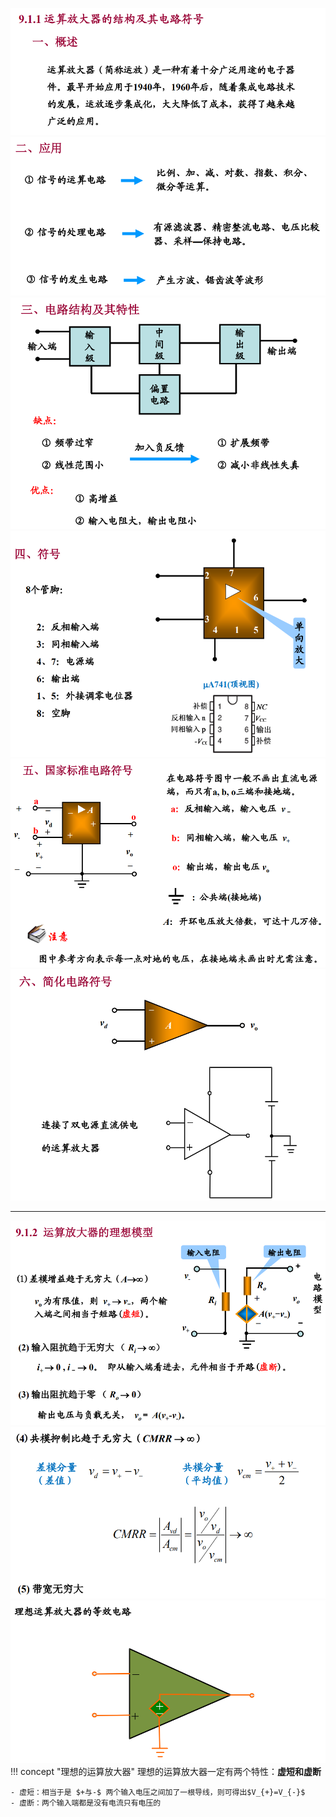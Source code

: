 ![](附件/Pasted%20image%2020251030170957.png)
![](附件/Pasted%20image%2020251030171019.png)
![](附件/Pasted%20image%2020251030171038.png)
![](附件/Pasted%20image%2020251030171101.png)
![](附件/Pasted%20image%2020251030171124.png)
![](附件/Pasted%20image%2020251030171143.png)

---

![](附件/Pasted%20image%2020251030171208.png)
![](附件/Pasted%20image%2020251030171228.png)
![](附件/Pasted%20image%2020251030171246.png)
!!! concept "理想的运算放大器"
    理想的运算放大器一定有两个特性：**虚短和虚断**
    
    - 虚短：相当于是 $+与-$ 两个输入电压之间加了一根导线，则可得出$V_{+}=V_{-}$
    - 虚断：两个输入端都是没有电流只有电压的